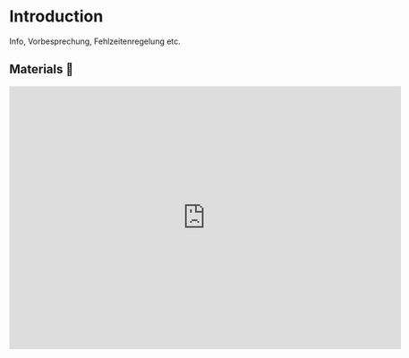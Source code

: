 # Introduction

Info, Vorbesprechung, Fehlzeitenregelung etc.


## Materials 📓
<iframe src="https://docs.google.com/presentation/d/1MmnHGspo762WQBp1-H_nzqC2rgK5PgiYfYNiXDk6pkY/edit?usp=sharing" frameborder="0" width="700" height="470" allowfullscreen="true" mozallowfullscreen="true" webkitallowfullscreen="true"></iframe>

</br>
</br>
</br>
